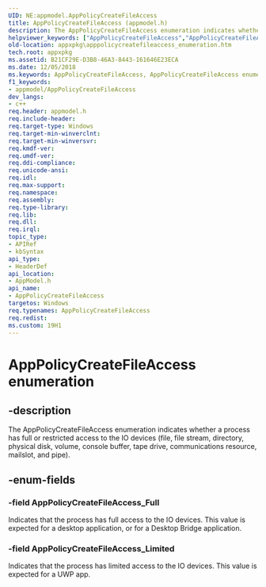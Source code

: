 ```yaml
---
UID: NE:appmodel.AppPolicyCreateFileAccess
title: AppPolicyCreateFileAccess (appmodel.h)
description: The AppPolicyCreateFileAccess enumeration indicates whether a process has full or restricted access to the IO devices (file, file stream, directory, physical disk, volume, console buffer, tape drive, communications resource, mailslot, and pipe).
helpviewer_keywords: ["AppPolicyCreateFileAccess","AppPolicyCreateFileAccess enumeration [App packaging and management]","AppPolicyCreateFileAccess_Full","AppPolicyCreateFileAccess_Limited","appmodel/AppPolicyCreateFileAccess","appmodel/AppPolicyCreateFileAccess_Full","appmodel/AppPolicyCreateFileAccess_Limited","appxpkg.apppolicycreatefileaccess_enumeration"]
old-location: appxpkg\apppolicycreatefileaccess_enumeration.htm
tech.root: appxpkg
ms.assetid: B21CF29E-D3B8-46A3-8443-161646E23ECA
ms.date: 12/05/2018
ms.keywords: AppPolicyCreateFileAccess, AppPolicyCreateFileAccess enumeration [App packaging and management], AppPolicyCreateFileAccess_Full, AppPolicyCreateFileAccess_Limited, appmodel/AppPolicyCreateFileAccess, appmodel/AppPolicyCreateFileAccess_Full, appmodel/AppPolicyCreateFileAccess_Limited, appxpkg.apppolicycreatefileaccess_enumeration
f1_keywords:
- appmodel/AppPolicyCreateFileAccess
dev_langs:
- c++
req.header: appmodel.h
req.include-header: 
req.target-type: Windows
req.target-min-winverclnt: 
req.target-min-winversvr: 
req.kmdf-ver: 
req.umdf-ver: 
req.ddi-compliance: 
req.unicode-ansi: 
req.idl: 
req.max-support: 
req.namespace: 
req.assembly: 
req.type-library: 
req.lib: 
req.dll: 
req.irql: 
topic_type:
- APIRef
- kbSyntax
api_type:
- HeaderDef
api_location:
- AppModel.h
api_name:
- AppPolicyCreateFileAccess
targetos: Windows
req.typenames: AppPolicyCreateFileAccess
req.redist: 
ms.custom: 19H1
---
```


# AppPolicyCreateFileAccess enumeration


## -description


The AppPolicyCreateFileAccess enumeration indicates whether a process has full or restricted access to the IO devices (file, file stream, directory, physical disk, volume, console buffer, tape drive, communications resource, mailslot, and pipe).


## -enum-fields




### -field AppPolicyCreateFileAccess_Full

Indicates that the process has full access to the IO devices. This value is expected for a desktop application, or for a Desktop Bridge application.


### -field AppPolicyCreateFileAccess_Limited

Indicates that the process has limited access to the IO devices. This value is expected for a UWP app.

